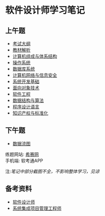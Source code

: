 <!-- 正文笔记 -->
# 软件设计师学习笔记

## 上午题
* [考试大纲](./SoftwareDesignEngineer/syllabus)
* [教材解析](./SoftwareDesignEngineer/教材对比)
* [计算机组成与体系结构](./SoftwareDesignEngineer/计算机组成与体系结构)
* [操作系统](./SoftwareDesignEngineer/操作系统)
* [数据库系统](./SoftwareDesignEngineer/数据库系统)
* [计算机网络与信息安全](./SoftwareDesignEngineer/network)
* [系统开发基础](./SoftwareDesignEngineer/系统开发基础)
* [面向对象技术](./SoftwareDesignEngineer/面向对象技术)
* [软件工程](./SoftwareDesignEngineer/软件工程)
* [数据结构与算法](./SoftwareDesignEngineer/数据结构与算法)
* [程序设计语言](./SoftwareDesignEngineer/程序设计语言)
* [知识产权与标准化](./SoftwareDesignEngineer/知识产权)

## 下午题
* [数据流图](./SoftwareDesignEngineer/下午题-数据流图)

练题网站: [希赛网](https://www.educity.cn/xuanke/rk/prog/?sywzggw#jxst)  
手机端: 软考通APP  

注:*笔记中部分截图不全，不影响整体学习，见谅*


## 备考资料
* [软件设计师](./SoftwareDesignEngineer/备考资料)  
* [系统集成项目管理工程师](./SoftwareDesignEngineer/备考资料)